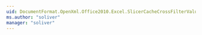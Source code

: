 ```yaml
---
uid: DocumentFormat.OpenXml.Office2010.Excel.SlicerCacheCrossFilterValues
ms.author: "soliver"
manager: "soliver"
---
```

